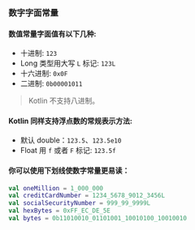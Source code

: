 ### 数字字面常量
#### 数值常量字面值有以下几种:

- 十进制: <code>123</code>
- Long 类型用大写 <code>L</code> 标记: <code>123L</code>
- 十六进制: <code>0x0F</code>
- 二进制: <code>0b00001011</code>
> Kotlin 不支持八进制。

#### Kotlin 同样支持浮点数的常规表示方法:

- 默认 double：<code>123.5</code>、<code>123.5e10</code>
- Float 用 <code>f</code> 或者 <code>F</code> 标记: <code>123.5f</code>

#### 你可以使用下划线使数字常量更易读：

```kotlin
val oneMillion = 1_000_000
val creditCardNumber = 1234_5678_9012_3456L
val socialSecurityNumber = 999_99_9999L
val hexBytes = 0xFF_EC_DE_5E
val bytes = 0b11010010_01101001_10010100_10010010
```
